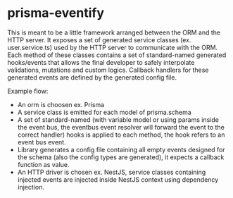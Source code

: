 # prisma-eventify

This is meant to be a little framework arranged between the ORM and the HTTP server.
It exposes a set of generated service classes (ex. user.service.ts) used by the HTTP server to communicate with the ORM.
Each method of these classes contains a set of standard-named generated hooks/events that allows the final developer to safely interpolate validations, mutations and custom logics.
Callback handlers for these generated events are defined by the generated config file.

Example flow:
- An orm is choosen ex. Prisma
- A service class is emitted for each model of prisma.schema
- A set of standard-named (with variable model or using params inside the event bus, the eventbus event resolver will forward the event to the correct handler) hooks is applied to each method, the hook refers to an event bus event.
- Library generates a config file containing all empty events designed for the schema (also the config types are generated), it expects a callback function as value.
- An HTTP driver is chosen ex. NestJS, service classes containing injected events are injected inside NestJS context using dependency injection.
